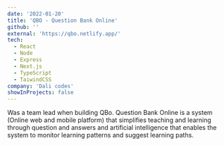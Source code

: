 ```yaml
---
date: '2022-01-20'
title: 'QBO - Question Bank Online'
github: ''
external: 'https://qbo.netlify.app/'
tech:
  - React
  - Node
  - Express
  - Next.js
  - TypeScript
  - TaiwindCSS
company: 'Dali codes'
showInProjects: false
---
```


Was a team lead when building QBo. Question Bank Online is a system (Online web and mobile platform) that simplifies teaching and learning through question and answers and artificial intelligence that enables the system to monitor learning patterns and suggest learning paths.
